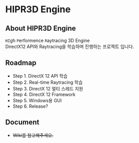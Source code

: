 # HIPR3D Engine
## About HIPR3D Engine
`HI`gh `P`erformence `R`aytracing 3D Engine   
DirectX12 API와 Raytracing을 학습하며 진행하는 프로젝트 입니다.

## Roadmap
- Step 1. DirectX 12 API 학습
- Step 2. Real-time Raytracing 학습
- Step 3. DirectX 12 멀티 스레드 지원
- Step 4. DirectX 12 Framework
- Step 5. Windows용 GUI
- Step 6. Release?

## Document
- ~~Wiki를 참고해주세요.~~